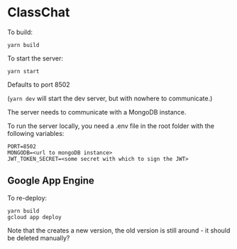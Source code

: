 # ClassChat

To build:

    yarn build
    
To start the server:

    yarn start
    
Defaults to port 8502

(`yarn dev` will start the dev server, but with nowhere to communicate.)

The server needs to communicate with a MongoDB instance.

To run the server locally, you need a .env file in the root folder with the following variables:

    PORT=8502
    MONGODB=<url to mongoDB instance>
    JWT_TOKEN_SECRET=<some secret with which to sign the JWT>


## Google App Engine

To re-deploy:

    yarn build
    gcloud app deploy

Note that the creates a new version, the old version is still around - it should be deleted manually?
